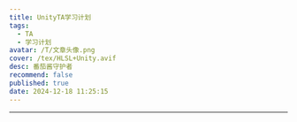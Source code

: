 ```yaml
---
title: UnityTA学习计划
tags:
  - TA
  - 学习计划
avatar: /T/文章头像.png
cover: /tex/HLSL+Unity.avif
desc: 番茄酱守护者
recommend: false
published: true
date: 2024-12-18 11:25:15
---
```


---


